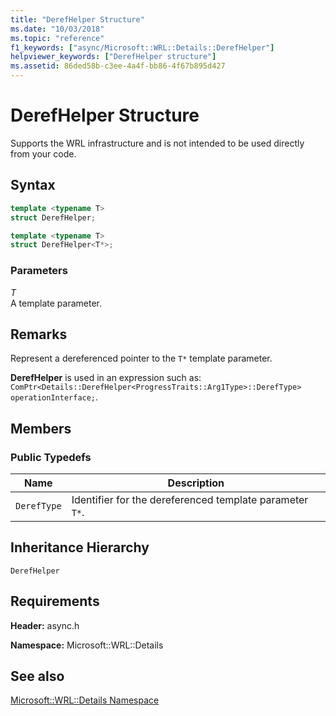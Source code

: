 ```yaml
---
title: "DerefHelper Structure"
ms.date: "10/03/2018"
ms.topic: "reference"
f1_keywords: ["async/Microsoft::WRL::Details::DerefHelper"]
helpviewer_keywords: ["DerefHelper structure"]
ms.assetid: 86ded58b-c3ee-4a4f-bb86-4f67b895d427
---
```

# DerefHelper Structure

Supports the WRL infrastructure and is not intended to be used directly from your code.

## Syntax

```cpp
template <typename T>
struct DerefHelper;

template <typename T>
struct DerefHelper<T*>;
```

### Parameters

*T*<br/>
A template parameter.

## Remarks

Represent a dereferenced pointer to the `T*` template parameter.

**DerefHelper** is used in an expression such as: `ComPtr<Details::DerefHelper<ProgressTraits::Arg1Type>::DerefType> operationInterface;`.

## Members

### Public Typedefs

|Name|Description|
|----------|-----------------|
|`DerefType`|Identifier for the dereferenced template parameter `T*`.|

## Inheritance Hierarchy

`DerefHelper`

## Requirements

**Header:** async.h

**Namespace:** Microsoft::WRL::Details

## See also

[Microsoft::WRL::Details Namespace](microsoft-wrl-details-namespace.md)